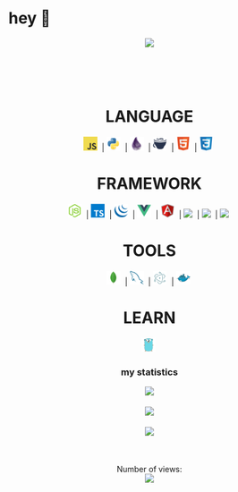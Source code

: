 # hey 👋


<p align="center">
  <img src="https://discord.c99.nl/widget/theme-4/823300730773176330.png">
</p><br/><br/><br/>

<h1 align="center">LANGUAGE</h1>

<p align="center"> 
  <code><img height="25" src="https://raw.githubusercontent.com/github/explore/80688e429a7d4ef2fca1e82350fe8e3517d3494d/topics/javascript/javascript.png"></code>&nbsp; |
  <code><img height="25" src="https://raw.githubusercontent.com/devicons/devicon/master/icons/python/python-original.svg"></code>&nbsp; |
  <code><img height="25" src="https://raw.githubusercontent.com/devicons/devicon/master/icons/elixir/elixir-original.svg"></code>&nbsp; |
  <code><img height="25" src="https://raw.githubusercontent.com/devicons/devicon/master/icons/coffeescript/coffeescript-original.svg"></code>&nbsp; |
  <code><img height="25" src="https://raw.githubusercontent.com/devicons/devicon/master/icons/html5/html5-original.svg"></code>&nbsp; |
  <code><img height="25" src="https://raw.githubusercontent.com/devicons/devicon/master/icons/css3/css3-original.svg"></code>&nbsp;
</p>


<h1 align="center">FRAMEWORK</h1>

<p align="center">
  <code><img height="25" src="https://raw.githubusercontent.com/devicons/devicon/master/icons/nodejs/nodejs-original.svg"></code>&nbsp; |
  <code><img height="25" src="https://raw.githubusercontent.com/devicons/devicon/master/icons/typescript/typescript-plain.svg"></code>&nbsp; |
  <code><img height="25" src="https://raw.githubusercontent.com/devicons/devicon/master/icons/jquery/jquery-original.svg"></code>&nbsp; |
  <code><img height="25" src="https://raw.githubusercontent.com/devicons/devicon/master/icons/vuejs/vuejs-original.svg"></code>&nbsp; |
  <code><img height="25" src="https://github.com/devicons/devicon/blob/master/icons/angularjs/angularjs-original.svg"></code>&nbsp; |
  <code><img height="25" src="https://cdn.icon-icons.com/icons2/2107/PNG/512/file_type_ejs_icon_130626.png"></code>&nbsp; |
  <code><img height="25" src="https://s3.amazonaws.com/oodles-technologies1/blog-images/d73085c7-ff2c-4edb-9a72-8e1333dac14e.png"></code>&nbsp; |
  <code><img height="25" src="https://geedew.com/assets/uploads/2012/10/mustacheimage.png"></code>&nbsp;
</p>

<h1 align="center">TOOLS</h1>
<p align="center">
    <code><img height="25" src="https://raw.githubusercontent.com/devicons/devicon/master/icons/mongodb/mongodb-original.svg"></code>&nbsp; |
    <code><img height="25" src="https://raw.githubusercontent.com/devicons/devicon/master/icons/mysql/mysql-original.svg"></code>&nbsp; |
    <code><img height="25" src="https://raw.githubusercontent.com/devicons/devicon/master/icons/electron/electron-original.svg"></code>&nbsp; |
    <code><img height="25" src="https://github.com/devicons/devicon/blob/master/icons/docker/docker-original.svg"></code>&nbsp;
</p>

<h1 align="center">LEARN</h1>
<p align="center">
    <code><img height="25" src="https://raw.githubusercontent.com/devicons/devicon/master/icons/go/go-original.svg"></code>&nbsp;
</p>


<div align="center">
    <h3> my statistics</h3>
    <img src="https://activity-graph.herokuapp.com/graph?username=notpunchnox"><br /><br />
    <img src="https://github-readme-stats.vercel.app/api?username=Notryan8&show_icons=true&theme=jolly&count_private=true" /><br /><br />
    <img src="https://github-readme-stats.vercel.app/api/wakatime?username=raqqa&theme=jolly&count_private=true" /><br /><br />
</div>


<p align="center">
    <br>Number of views: <br>
    <img src="https://profile-counter.glitch.me/NotPunchnox/count.svg" />
</p>


